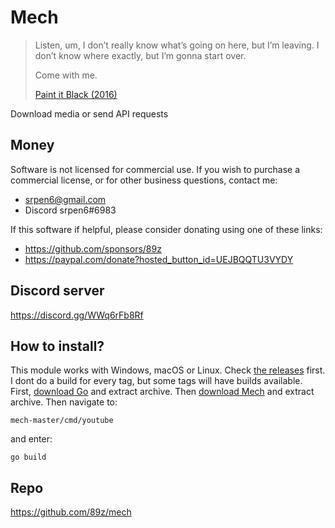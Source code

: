 # Mech

> Listen, um, I don’t really know what’s going on here, but I’m leaving. I
> don’t know where exactly, but I’m gonna start over.
>
> Come with me.
>
> [Paint it Black (2016)][1]

Download media or send API requests

## Money

Software is not licensed for commercial use. If you wish to purchase a
commercial license, or for other business questions, contact me:

- srpen6@gmail.com
- Discord srpen6#6983

If this software if helpful, please consider donating using one of these links:

- https://github.com/sponsors/89z
- <https://paypal.com/donate?hosted_button_id=UEJBQQTU3VYDY>

## Discord server

https://discord.gg/WWq6rFb8Rf

## How to install?

This module works with Windows, macOS or Linux. Check [the releases][2] first.
I dont do a build for every tag, but some tags will have builds available.
First, [download Go][3] and extract archive. Then [download Mech][4] and
extract archive. Then navigate to:

~~~
mech-master/cmd/youtube
~~~

and enter:

~~~
go build
~~~

## Repo

https://github.com/89z/mech

[1]://f002.backblazeb2.com/file/ql8mlh/Paint.It.Black.2016.mp4
[2]://github.com/89z/mech/releases
[3]://go.dev/dl
[4]://github.com/89z/mech/archive/refs/heads/master.zip
